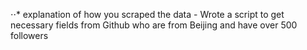 ⋅⋅* explanation of how you scraped the data - Wrote a script to get necessary fields from Github who are from Beijing and have over 500 followers
